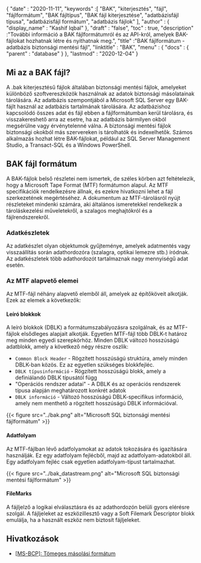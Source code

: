 {
  "date" : "2020-11-11",
  "keywords" :[ "BAK", "kiterjesztés", "fájl", "fájlformátum", "BAK fájltípus", "BAK fájl kiterjesztése", "adatbázisfájl típusa", "adatbázisfájl formátum", "adatbázis fájlok" ],
  "author" : {
    "display_name" : "Kashif Iqbal"
},
  "draft" : "false",
  "toc" : true,
  "description" :"További információ a BAK fájlformátumról és az API-król, amelyek BAK-fájlokat hozhatnak létre és nyithatnak meg.",
  "title" :"BAK fájlformátum - adatbázis biztonsági mentési fájl",
  "linktitle" : "BAK",
  "menu" : {
    "docs" : {
      "parent" : "database"
}
},
  "lastmod" : "2020-12-04"
}

## Mi az a BAK fájl?

A .bak kiterjesztésű fájlok általában biztonsági mentési fájlok, amelyeket különböző szoftvereszközök használnak az adatok biztonsági másolatainak tárolására. Az adatbázis szempontjából a Microsoft SQL Server egy BAK-fájlt használ az adatbázis tartalmának tárolására. Az adatbázishoz kapcsolódó összes adat és fájl ebben a fájlformátumban kerül tárolásra, és visszakereshető arra az esetre, ha az adatbázis bármilyen okból megsérülne vagy érvénytelenné válna. A biztonsági mentési fájlok biztonsági okokból más szervereken is tárolhatók és indexelhetők. Számos alkalmazás hozhat létre BAK-fájlokat, például az SQL Server Management Studio, a Transact-SQL és a Windows PowerShell.

## BAK fájl formátum

A BAK-fájlok belső részletei nem ismertek, de széles körben azt feltételezik, hogy a Microsoft Tape Format (MTF) formátumon alapul. Az MTF specifikációk rendelkezésre állnak, és ezekre hivatkozni lehet a fájl szerkezetének megértéséhez. A dokumentum az MTF-tárolásról nyújt részleteket mindenki számára, aki általános ismeretekkel rendelkezik a tároláskezelési műveletekről, a szalagos meghajtókról és a fájlrendszerekről.

### Adatkészletek

Az adatkészlet olyan objektumok gyűjteménye, amelyek adatmentés vagy visszaállítás során adathordozóra (szalagra, optikai lemezre stb.) íródnak. Az adatkészletek több adathordozót tartalmaznak nagy mennyiségű adat esetén.

### Az MTF alapvető elemei

Az MTF-fájl néhány alapvető elemből áll, amelyek az építőköveit alkotják. Ezek az elemek a következők:

#### Leíró blokkok

A leíró blokkok (DBLK) a formátumszabályozásra szolgálnak, és az MTF-fájlok elsődleges alapjait alkotják. Egyetlen MTF-fájl több DBLK-t határoz meg minden egyedi szerepkörhöz. Minden DBLK változó hosszúságú adatblokk, amely a következő négy részre oszlik:

* `Common Block Header` - Rögzített hosszúságú struktúra, amely minden DBLK-ban közös. Ez az egyetlen szükséges blokkfejléc.
* `DBLK típusinformáció` - Rögzített hosszúságú blokk, amely a definiálandó DBLK típusától függ
* "Operációs rendszer adatai" - A DBLK és az operációs rendszerek típusa alapján meghatározott konkrét adatok
* `DBLK információ` - Változó hosszúságú DBLK-specifikus információ, amely nem menthető a rögzített hosszúságú DBLK információval.

 {{< figure src="../bak.png" alt="Microsoft SQL biztonsági mentési fájlformátum" >}}

#### Adatfolyam

Az MTF-fájlban lévő adatfolyamokat az adatok tokozására és igazítására használják. Ez egy adatfolyam fejlécből, majd az adatfolyam-adatokból áll. Egy adatfolyam fejléc csak egyetlen adatfolyam-típust tartalmazhat.

{{< figure src="../bak_datastream.png" alt="Microsoft SQL biztonsági mentési fájlformátum" >}}

#### FileMarks

A fájljelző a logikai elválasztásra és az adathordozón belüli gyors elérésre szolgál. A fájljeleket az eszközillesztő vagy a Soft Filemark Descriptor blokk emulálja, ha a használt eszköz nem biztosít fájljeleket.

## Hivatkozások ##

* [[MS-BCP]: Tömeges másolási formátum](https://learn.microsoft.com/en-us/openspecs/sql_data_portability/ms-bcp/54965c4d-34c7-400d-b970-1007984315a5?MSDN)

